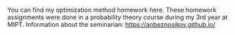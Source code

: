 You can find my optimization method homework here. These homework assignments were done in a probability theory course during my 3rd year at MIPT. Information about the seminarian: https://anbeznosikov.github.io/
